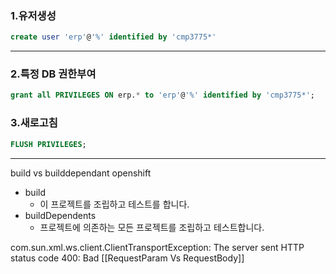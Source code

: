 
### 1.유저생성

```sql
create user 'erp'@'%' identified by 'cmp3775*'
```
---
### 2.특정 DB 권한부여

```sql
grant all PRIVILEGES ON erp.* to 'erp'@'%' identified by 'cmp3775*';
```

### 3.새로고침

```sql
FLUSH PRIVILEGES;
```
---

build vs builddependant
openshift

- build
    - 이 프로젝트를 조립하고 테스트를 합니다.
- buildDependents
    - 프로젝트에 의존하는 모든 프로젝트를 조립하고 테스트합니다.



com.sun.xml.ws.client.ClientTransportException: The server sent HTTP status code 400: Bad [[RequestParam Vs RequestBody]]